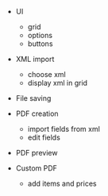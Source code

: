 - UI
  - grid
  - options
  - buttons

- XML import
  - choose xml
  - display xml in grid 

- File saving

- PDF creation
  - import fields from xml
  - edit fields

- PDF preview

- Custom PDF
  - add items and prices
